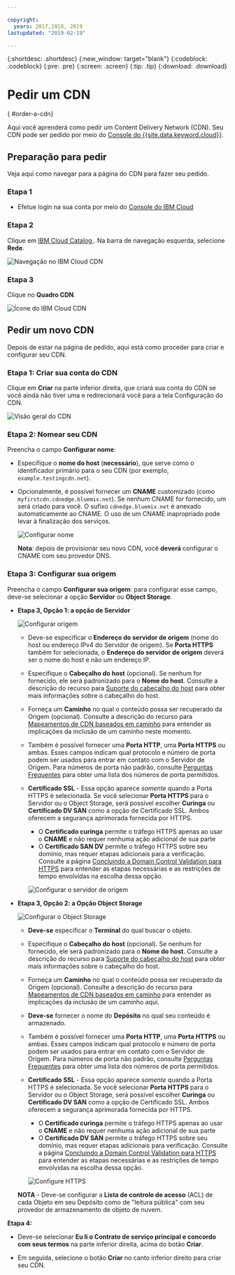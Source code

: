 ```yaml
---

copyright:
  years: 2017,2018, 2019
lastupdated: "2019-02-19"

---
```


{:shortdesc: .shortdesc}
{:new_window: target="blank"}
{:codeblock: .codeblock}
{:pre: .pre}
{:screen: .screen}
{:tip: .tip}
{:download: .download}

# Pedir um CDN
{ #order-a-cdn}

Aqui você aprenderá como pedir um Content Delivery Network (CDN). Seu CDN pode ser pedido por meio do [Console do {{site.data.keyword.cloud}}](https://cloud.ibm.com/login).

## Preparação para pedir

Veja aqui como navegar para a página do CDN para fazer seu pedido.

### Etapa 1

* Efetue login na sua conta por meio do [Console do IBM Cloud](https://cloud.ibm.com/login)

### Etapa 2

Clique em  [ IBM Cloud Catalog ](https://cloud.ibm.com/catalog/). Na barra de navegação esquerda, selecione **Rede**.

   ![Navegação no IBM Cloud CDN](images/bluemix_navigation.png)

### Etapa 3

Clique no **Quadro CDN**.

   ![Ícone do IBM Cloud CDN](images/bluemix_tile.png)


## Pedir um novo CDN

Depois de estar na página de pedido, aqui está como proceder para criar e configurar seu CDN.

### Etapa 1: Criar sua conta do CDN

Clique em **Criar** na parte inferior direita, que criará sua conta do CDN se você ainda não tiver uma e redirecionará você para a tela Configuração do CDN.

   ![Visão geral do CDN](images/content-delivery.png)

### Etapa 2: Nomear seu CDN 

Preencha o campo **Configurar nome**:  

  * Especifique o **nome do host** (**necessário**), que serve como o
identificador primário para o seu CDN (por exemplo, `example.testingcdn.net`).  
  * Opcionalmente, é possível fornecer um **CNAME** customizado (como `myfirstcdn.cdnedge.bluemix.net`). Se nenhum CNAME for fornecido, um será criado para você. O sufixo `cdnedge.bluemix.net` é anexado automaticamente ao CNAME. O uso de um CNAME inapropriado pode levar à finalização dos serviços.

       ![Configurar nome](images/configure-hostname-cname.png)  

    **Nota**: depois de provisionar seu novo CDN, você **deverá** configurar o CNAME com seu provedor DNS.

### Etapa 3: Configurar sua origem

Preencha o campo **Configurar sua origem**: para configurar esse campo, deve-se selecionar a opção **Servidor** ou **Object Storage**.  

  * **Etapa 3, Opção 1: a opção de Servidor**

     ![Configurar origem](images/configure-origin-server.png)

      * Deve-se especificar o **Endereço do servidor de origem** (nome do host ou endereço IPv4 do Servidor de origem). Se **Porta HTTPS** também for selecionada, o **Endereço do servidor de origem** deverá ser o nome do host e não um endereço IP.

      * Especifique o **Cabeçalho do host** (opcional). Se nenhum for fornecido, ele será padronizado para o **Nome do host**. Consulte a descrição do recurso para [Suporte do
cabeçalho do host](/docs/infrastructure/CDN/feature-descriptions.html#host-header-support) para obter mais informações sobre o cabeçalho do host.

      * Forneça um **Caminho** no qual o conteúdo possa ser recuperado da Origem (opcional). Consulte a descrição do recurso para [Mapeamentos de CDN baseados em caminho](/docs/infrastructure/CDN/feature-descriptions.html#path-based-cdn-mappings) para entender as implicações da inclusão de um caminho neste momento.

      * Também é possível fornecer uma **Porta HTTP**, uma **Porta HTTPS** ou ambas. Esses campos indicam qual protocolo e número de porta podem ser usados para entrar em contato com o Servidor de Origem. Para números de porta não padrão, consulte [Perguntas Frequentes](/docs/infrastructure/CDN/faqs.html#are-there-any-restrictions-on-what-http-and-https-port-numbers-are-allowed-for-akamai-) para obter uma lista dos números de porta permitidos.

      * **Certificado SSL** - Essa opção aparece _somente_ quando a Porta HTTPS é selecionada. Se você selecionar **Porta HTTPS** para o Servidor ou o Object Storage, será possível escolher **Curinga** ou **Certificado DV SAN** como a opção de Certificado SSL. Ambos oferecem a segurança aprimorada fornecida por HTTPS.
        * O **Certificado curinga** permite o tráfego HTTPS apenas ao usar o
**CNAME** e não requer nenhuma ação adicional de sua parte
        * O **Certificado SAN DV** permite o tráfego HTTPS sobre seu domínio, mas
requer etapas adicionais para a verificação. Consulte a página [Concluindo a Domain Control Validation para HTTPS](/docs/infrastructure/CDN/how-to-https.html#completing-domain-control-validation-for-https) para entender as etapas necessárias e as restrições de tempo envolvidas na escolha dessa opção.

	     ![Configurar o servidor de origem](images/ssl-cert-options.png)

  * **Etapa 3, Opção 2: a Opção Object Storage**

    ![Configurar o Object Storage](images/configure-origin-object-storage.png)

      * **Deve-se** especificar o **Terminal** do qual buscar o objeto.

      * Especifique o **Cabeçalho do host** (opcional). Se nenhum for fornecido, ele será padronizado para o **Nome do host**. Consulte a descrição do recurso para [Suporte do
cabeçalho do host](/docs/infrastructure/CDN/feature-descriptions.html#host-header-support) para obter mais informações sobre o cabeçalho do host.

      * Forneça um **Caminho** no qual o conteúdo possa ser recuperado da Origem (opcional). Consulte a descrição do recurso para [Mapeamentos de CDN baseados em caminho](/docs/infrastructure/CDN/feature-descriptions.html#path-based-cdn-mappings) para entender as implicações da inclusão de um caminho aqui.

      * **Deve-se** fornecer o nome do **Depósito** no qual seu conteúdo é armazenado.

      * Também é possível fornecer uma **Porta HTTP**, uma **Porta HTTPS** ou ambas. Esses campos indicam qual protocolo e número de porta podem ser usados para entrar em contato com o Servidor de Origem. Para números de porta não padrão, consulte [Perguntas Frequentes](/docs/infrastructure/CDN/faqs.html#are-there-any-restrictions-on-what-http-and-https-port-numbers-are-allowed-for-akamai-) para obter uma lista dos números de porta permitidos.

      * **Certificado SSL** - Essa opção aparece _somente_ quando a Porta HTTPS é selecionada. Se você selecionar **Porta HTTPS** para o Servidor ou o Object Storage, será possível escolher **Curinga** ou **Certificado DV SAN** como a opção de Certificado SSL. Ambos oferecem a segurança aprimorada fornecida por HTTPS.
        * O **Certificado curinga** permite o tráfego HTTPS apenas ao usar o
**CNAME** e não requer nenhuma ação adicional de sua parte
        * O **Certificado DV SAN** permite o tráfego HTTPS sobre seu domínio, mas requer etapas adicionais para verificação. Consulte a página [Concluindo a Domain Control Validation para HTTPS](/docs/infrastructure/CDN/how-to-https.html#completing-domain-control-validation-for-https) para entender as etapas necessárias e as restrições de tempo envolvidas na escolha dessa opção.

        ![Configure HTTPS](images/ssl-cert-options.png)

      **NOTA** - Deve-se configurar a **Lista de controle de acesso** (ACL) de cada Objeto em seu Depósito como de "leitura pública" com seu provedor de armazenamento de objeto de nuvem.
      
**Etapa 4:**

* Deve-se selecionar **Eu li o Contrato de serviço principal e concordo com seus termos** na parte inferior direita, acima do botão **Criar**.

* Em seguida, selecione o botão **Criar** no canto inferior direito para criar seu CDN.
